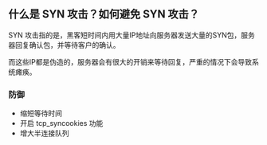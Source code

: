 ## 什么是 SYN 攻击？如何避免 SYN 攻击？

SYN 攻击指的是，黑客短时间内用大量IP地址向服务器发送大量的SYN包，服务器回复确认包，并等待客户的确认。

而这些IP都是伪造的，服务器会有很大的开销来等待回复，严重的情况下会导致系统瘫痪。

### 防御

- 缩短等待时间
- 开启 tcp_syncookies 功能
- 增⼤半连接队列